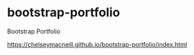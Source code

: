# bootstrap-portfolio
Bootstrap Portfolio

https://chelseymacneill.github.io/bootstrap-portfolio/index.html

